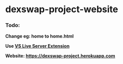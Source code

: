 # dexswap-project-website

### Todo: 
 **Change eg: home to home.html**

**Use [VS Live Server Extension](https://marketplace.visualstudio.com/items?itemName=ritwickdey.LiveServer)**

**Website: https://dexswap-project.herokuapp.com**
